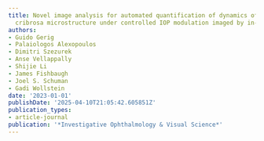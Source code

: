 ```yaml
---
title: Novel image analysis for automated quantification of dynamics of 3D lamina
  cribrosa microstructure under controlled IOP modulation imaged by in-vivo OCT
authors:
- Guido Gerig
- Palaiologos Alexopoulos
- Dimitri Szezurek
- Anse Vellappally
- Shijie Li
- James Fishbaugh
- Joel S. Schuman
- Gadi Wollstein
date: '2023-01-01'
publishDate: '2025-04-10T21:05:42.605851Z'
publication_types:
- article-journal
publication: '*Investigative Ophthalmology & Visual Science*'
---
```


